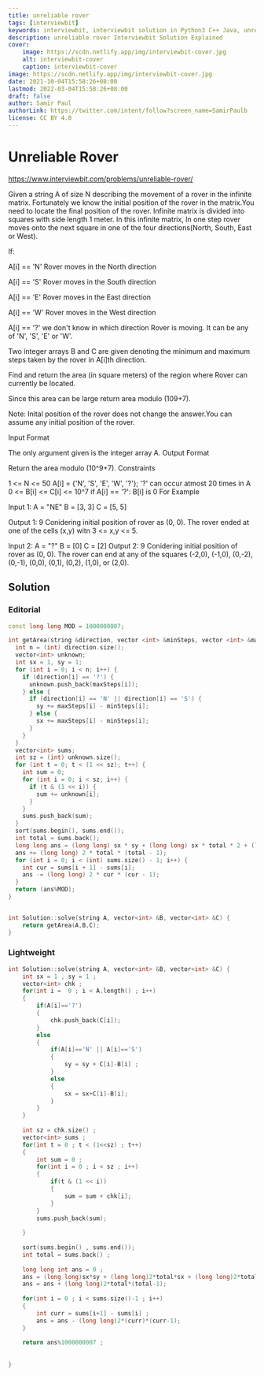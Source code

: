 ```yaml
---
title: unreliable rover
tags: [interviewbit]
keywords: interviewbit, interviewbit solution in Python3 C++ Java, unreliable rover solution
description: unreliable rover Interviewbit Solution Explained
cover:
    image: https://scdn.netlify.app/img/interviewbit-cover.jpg
    alt: interviewbit-cover
    caption: interviewbit-cover
image: https://scdn.netlify.app/img/interviewbit-cover.jpg
date: 2021-10-04T15:58:26+08:00
lastmod: 2022-03-04T15:58:26+08:00
draft: false
author: Samir Paul
authorLink: https://twitter.com/intent/follow?screen_name=SamirPaulb
license: CC BY 4.0
---
```


# Unreliable Rover

https://www.interviewbit.com/problems/unreliable-rover/

Given a string A of size N describing the movement of a rover in the infinite matrix.
Fortunately we know the initial position of the rover in the matrix.You need to locate the final position of the rover.
Infinite matrix is divided into squares with side length 1 meter.
In this infinite matrix, In one step rover moves onto the next square in one of the four directions(North, South, East or West).

If:

A[i] == 'N' Rover moves in the North direction

A[i] == 'S' Rover moves in the South direction

A[i] == 'E' Rover moves in the East direction

A[i] == 'W' Rover moves in the West direction

A[i] == '?' we don't know in which direction Rover is moving. It can be any of 'N', 'S', 'E' or 'W'.

Two integer arrays B and C are given denoting the minimum and maximum steps taken by the rover
in A[i]th direction.

Find and return the area (in square meters) of the region where Rover can currently be located.

Since this area can be large return area modulo (109+7).

Note: Inital position of the rover does not change the answer.You can assume any initial position of the rover.


Input Format

The only argument given is the integer array A.
Output Format

Return the area modulo (10^9+7).
Constraints

1 <= N <= 50
A[i] = {'N', 'S', 'E', 'W', '?'};
'?' can occur atmost 20 times in A
0 <= B[i] <= C[i] <= 10^7
if A[i] == '?':
    B[i] is 0
For Example

Input 1:
    A = "NE"
    B = [3, 3]
    C = [5, 5]

Output 1:
    9
    Conidering initial position of rover as (0, 0).
    The rover ended at one of the cells (x,y) witn 3 <= x,y <= 5.


Input 2:
    A = "?"
    B = [0]
    C = [2]
Output 2:
    9
    Conidering initial position of rover as (0, 0).
    The rover can end at any of the squares (-2,0), (-1,0), (0,-2), (0,-1), (0,0), (0,1), (0,2), (1,0), or (2,0).

## Solution

### Editorial
```cpp
const long long MOD = 1000000007;

int getArea(string &direction, vector <int> &minSteps, vector <int> &maxSteps) {
  int n = (int) direction.size();
  vector<int> unknown;
  int sx = 1, sy = 1;
  for (int i = 0; i < n; i++) {
    if (direction[i] == '?') {
      unknown.push_back(maxSteps[i]);
    } else {
      if (direction[i] == 'N' || direction[i] == 'S') {
        sy += maxSteps[i] - minSteps[i];
      } else {
        sx += maxSteps[i] - minSteps[i];
      }
    }
  }
  vector<int> sums;
  int sz = (int) unknown.size();
  for (int t = 0; t < (1 << sz); t++) {
    int sum = 0;
    for (int i = 0; i < sz; i++) {
      if (t & (1 << i)) {
        sum += unknown[i];
      }
    }
    sums.push_back(sum);
  }
  sort(sums.begin(), sums.end());
  int total = sums.back();
  long long ans = (long long) sx * sy + (long long) sx * total * 2 + (long long) sy * total * 2;
  ans += (long long) 2 * total * (total - 1);
  for (int i = 0; i < (int) sums.size() - 1; i++) {
    int cur = sums[i + 1] - sums[i];
    ans -= (long long) 2 * cur * (cur - 1);
  }
  return (ans%MOD);
}


int Solution::solve(string A, vector<int> &B, vector<int> &C) {
    return getArea(A,B,C);
}
```

### Lightweight
```cpp
int Solution::solve(string A, vector<int> &B, vector<int> &C) {
    int sx = 1 , sy = 1 ;
    vector<int> chk ;
    for(int i =  0 ; i < A.length() ; i++)
    {
        if(A[i]=='?')
        {
            chk.push_back(C[i]);
        }
        else
        {
            if(A[i]=='N' || A[i]=='S')
            {
                sy = sy + C[i]-B[i] ;
            }
            else
            {
                sx = sx+C[i]-B[i];
            }
        }
    }
    
    int sz = chk.size() ;
    vector<int> sums ;
    for(int t = 0 ; t < (1<<sz) ; t++)
    {
        int sum = 0 ;
        for(int i = 0 ; i < sz ; i++)
        {
            if(t & (1 << i))
            {
                sum = sum + chk[i];
            }
        }
        sums.push_back(sum);
        
    }
    
    sort(sums.begin() , sums.end());
    int total = sums.back() ;
    
    long long int ans = 0 ;
    ans = (long long)sx*sy + (long long)2*total*sx + (long long)2*total*sy ;
    ans = ans + (long long)2*total*(total-1);
    
    for(int i = 0 ; i < sums.size()-1 ; i++)
    {
        int curr = sums[i+1] - sums[i] ;
        ans = ans - (long long)2*(curr)*(curr-1);
    }
    
    return ans%1000000007 ;
    
    
}
```

